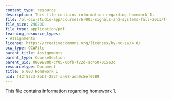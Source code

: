 ```yaml
---
content_type: resource
description: This file contains information regarding homework 1.
file: /ol-ocw-studio-app/courses/6-003-signals-and-systems-fall-2011/f42f53c38bbf253faa68aea9c5ef0289_MIT6_003F11_hw01.pdf
file_size: 296200
file_type: application/pdf
learning_resource_types:
- Assignments
license: https://creativecommons.org/licenses/by-nc-sa/4.0/
ocw_type: OCWFile
parent_title: Assignments
parent_type: CourseSection
parent_uid: 0809880b-cf05-0bfb-f22d-ac450701563c
resourcetype: Document
title: 6.003 Homework 1
uid: f42f53c3-8bbf-253f-aa68-aea9c5ef0289
---
```

This file contains information regarding homework 1.